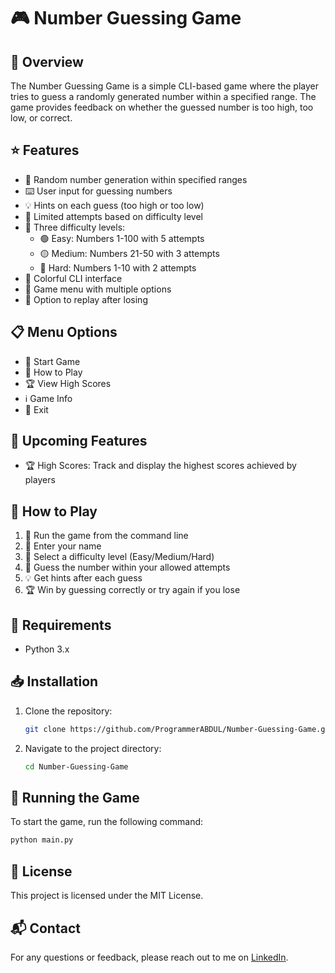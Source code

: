 # 🎮 Number Guessing Game

## 📝 Overview
The Number Guessing Game is a simple CLI-based game where the player tries to guess a randomly generated number within a specified range. The game provides feedback on whether the guessed number is too high, too low, or correct.

## ⭐ Features
- 🎲 Random number generation within specified ranges
- ⌨️ User input for guessing numbers
- 💡 Hints on each guess (too high or too low)
- 🔢 Limited attempts based on difficulty level
- 🎯 Three difficulty levels:
  - 🟢 Easy: Numbers 1-100 with 5 attempts
  - 🟡 Medium: Numbers 21-50 with 3 attempts
  - 🔴 Hard: Numbers 1-10 with 2 attempts
- 🎨 Colorful CLI interface
- 📜 Game menu with multiple options
- 🔄 Option to replay after losing

## 📋 Menu Options
- 🎲 Start Game
- 📖 How to Play
- 🏆 View High Scores
- ℹ️ Game Info
- 🚪 Exit

## 🔮 Upcoming Features
- 🏆 High Scores: Track and display the highest scores achieved by players

## 🎯 How to Play
1. 🚀 Run the game from the command line
2. 👤 Enter your name
3. 📝 Select a difficulty level (Easy/Medium/Hard)
4. 🎲 Guess the number within your allowed attempts
5. 💡 Get hints after each guess
6. 🏆 Win by guessing correctly or try again if you lose

## 🔧 Requirements
- Python 3.x

## 📥 Installation
1. Clone the repository:
    ```sh
    git clone https://github.com/ProgrammerABDUL/Number-Guessing-Game.git
    ```
2. Navigate to the project directory:
    ```sh
    cd Number-Guessing-Game
    ```

## 🚀 Running the Game
To start the game, run the following command:
```sh
python main.py
```

## 📄 License
This project is licensed under the MIT License.

## 📬 Contact
For any questions or feedback, please reach out to me on [LinkedIn](https://pk.linkedin.com/in/abdul-rehman-jiwani).